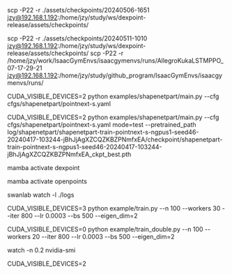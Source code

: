 
scp -P22 -r ./assets/checkpoints/20240506-1651 jzy@192.168.1.192:/home/jzy/study/ws/dexpoint-release/assets/checkpoints/

scp -P22 -r ./assets/checkpoints/20240511-1010 jzy@192.168.1.192:/home/jzy/study/ws/dexpoint-release/assets/checkpoints/
scp -P22 -r /home/jzy/work/IsaacGymEnvs/isaacgymenvs/runs/AllegroKukaLSTMPPO_07-17-29-21 jzy@192.168.1.192:/home/jzy/study/github_program/IsaacGymEnvs/isaacgymenvs/runs/

CUDA_VISIBLE_DEVICES=2 python examples/shapenetpart/main.py --cfg cfgs/shapenetpart/pointnext-s.yaml

CUDA_VISIBLE_DEVICES=2 python examples/shapenetpart/main.py --cfg cfgs/shapenetpart/pointnext-s.yaml mode=test --pretrained_path log/shapenetpart/shapenetpart-train-pointnext-s-ngpus1-seed46-20240417-103244-jBhJjAgXZCQZKBZPNmfxEA/checkpoint/shapenetpart-train-pointnext-s-ngpus1-seed46-20240417-103244-jBhJjAgXZCQZKBZPNmfxEA_ckpt_best.pth

mamba activate dexpoint

mamba activate openpoints

swanlab watch -l ./logs

CUDA_VISIBLE_DEVICES=3 python example/train.py --n 100 --workers 30 --iter 800 --lr 0.0003 --bs 500 --eigen_dim=2

CUDA_VISIBLE_DEVICES=0 python example/train_double.py --n 100 --workers 20 --iter 800 --lr 0.0003 --bs 500 --eigen_dim=2

watch -n 0.2 nvidia-smi

CUDA_VISIBLE_DEVICES=2

